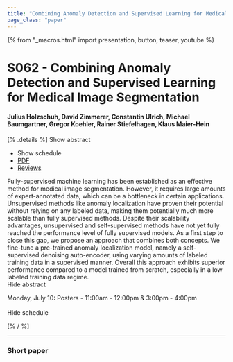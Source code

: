 ```yaml
---
title: "Combining Anomaly Detection and Supervised Learning for Medical Image Segmentation"
page_class: "paper"
---
```


{% from "_macros.html" import presentation, button, teaser, youtube %}

# S062 - Combining Anomaly Detection and Supervised Learning for Medical Image Segmentation

#### Julius Holzschuh, David Zimmerer, Constantin Ulrich, Michael Baumgartner, Gregor Koehler, Rainer Stiefelhagen, Klaus Maier-Hein

[% .details %]
<a class="toggle_visibility" data-selector=".abstract" data-level="3">Show abstract</a>
- <a class="toggle_visibility" data-selector=".schedule" data-level="3">Show schedule</a>
- <a href="https://openreview.net/pdf?id=OytzS_LCWvw">PDF</a>
- <a href="https://openreview.net/forum?id=OytzS_LCWvw">Reviews</a>

<p>
    <span class="abstract">
        Fully-supervised machine learning has been established as an effective method for medical image segmentation. However, it requires large amounts of expert-annotated data, which can be a bottleneck in certain applications. Unsupervised methods like anomaly localization have proven their potential without relying on any labeled data, making them potentially much more scalable than fully supervised methods. Despite their scalability advantages,  unsupervised and self-supervised methods have not yet fully reached the performance level of fully supervised models. As a first step to close this gap, we propose an approach that combines both concepts. We fine-tune a pre-trained anomaly localization model, namely a self-supervised denoising auto-encoder, using varying amounts of labeled training data in a supervised manner. Overall this approach exhibits superior performance compared to a model trained from scratch, especially in a low labeled training data regime.
        <br>
        <span class="actions"><a class="toggle_visibility" data-level="2">Hide abstract</a></span>
    </span>
</p>

<p>
    <span class="schedule">
        Monday, July 10: Posters - 11:00am - 12:00pm & 3:00pm - 4:00pm<br>
        <br>
        <span class="actions"><a class="toggle_visibility" data-level="2">Hide schedule</a></span>
    </span>
</p>
[% / %]

---


### Short paper
